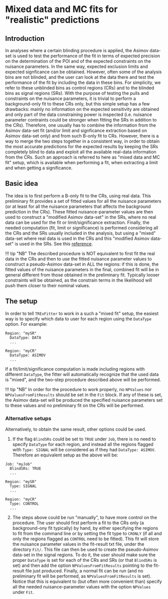 # Mixed data and MC fits for "realistic" predictions

## Introduction

In analyses where a certain blinding procedure is applied, 
the Asimov data-set is used to test the performance of the fit in terms of expected precision on the determination of the POI 
and of the expected constraints on the nuisance parameters. 
In the same way, expected exclusion limits and expected signficance can be obtained.
However, often some of the analysis bins are not blinded, and the user can look at the data there and test the performance of the fit by including the data in these bins.
For simplicity, we refer to these unblinded bins as control regions (CRs) and to the blinded bins as signal regions (SRs).
With the purpose of testing the pulls and constraints on the nuisance parameters, it is trivial to perform a background-only fit to these CRs only, but this simple setup has a few drawbacks: 
mainly no information on the expected sensitivity are obtained and only part of the data constraining power is inspected (i.e. nuisance parameter contraints could be stronger when fitting the SRs in addition to the CRs).
Therefore, one usually has to combine the information from the Asimov data-set fit (and/or limit and signficance extraction based on Asimov data-set only) 
and from such B-only fit to CRs.
However, there is a way to merge the two steps together in a consistent way, in order to obtain the most accurate predictions for the expected results by keeping the SRs completely blind to data and exploit all the available real-data information from the CRs.
Such an approach is referred to here as "mixed data and MC fit" setup, which is available when performing a fit, when extracting a limit and when getting a significance.

## Basic idea

The idea is to first perform a B-only fit to the CRs, using real data. 
This preliminary fit provides a set of fitted values for all the nuisance parameters 
(or at least for all the nuisance parameters that affects the background prediction in the CRs). 
These fitted nuisance-parameter values are then used to construct a "modified Asimov data-set" in the SRs, where no real data can be used for the fit or limit/significance extraction. 
Finally, the needed computation (fit, limit or significance) is performed considering all the CRs and the SRs usually included in the analysis, 
but using a "mixed" data-set where real data is used in the CRs and this "modified Asimov data-set" is used in the SRs. 
See this [reference](http://atlas-stats-doc-dev.web.cern.ch/atlas-stats-doc-dev/recommendations/rec_diagnostics_checks/#postfit-expected-results).

!!! tip "NB"
    The described procedure is NOT equivalent to first fit the real data in the CRs and then to use the fitted nuisance parameter values to construct a pseudo-Asimov data-set in ALL the regions: if this is done, the fitted values of the nuisance parameters in the final, combined fit will be in general different from those obtained in the preliminary fit.
    Typically looser constraints will be obtained, as the constrain terms in the likelihood will push them closer to their nominal values.

## The setup

In order to tell `TRExFitter` to work in a such a "mixed fit" setup, 
the easiest way is to specify which data to user for each region using the `DataType` option.
For example:

```
Region: "mySR"
  DataType: DATA
  ...
  
Region: "myCR"
  DataType: ASIMOV
  ...
```

If a fit/limit/significance computation is made including regions with different `DataType`, 
the fitter will automatically recognize that the used data is "mixed", 
and the two-step procedure described above will be performed.

!!! tip "NB"
    In order for the procedure to work properly, no `NPValues` nor `NPValuesFromFitResults` should be set in the `Fit` block. 
    If any of these is set, the Asimov data-set will be produced the specified nuisance parameters set to these values and no preliminary 
    fit on the CRs will be performed.

### Alternative setups

Alternatively, to obtain the same result, other options could be used.

1. If the flag `BlindSRs` could be set to `TRUE` under `Job`, there is no need to specify `DataType` for each region, and instead all the regions flagged with `Type: SIGNAL` will be considered as if they had `DataType: ASIMOV`.
Therefore an equivalent setup as the above will be:

```
Job: "myJob"
  BlindSRs: TRUE
  ...
  
Region: "mySR"
  Type: SIGNAL
  ...
  
Region: "myCR"
  Type: CONTROL
  ...
```

2. The steps above could be run "manually", to have more control on the procedure. 
The user should first perform a fit to the CRs only (a background-ony fit typically) by hand, by either specifying the regions to fit from the command line or by setting the fit type to `CRONLY` (if all and only the regions flagged as `CONTROL` need to be fitted).
This fit will store the nuisance parameter values in the fit-result txt file, under the directory `Fit/`. 
This file can then be used to create the pseudo-Asimov data-set in the signal regions. 
To do it, the user should make sure the proper `DataType` is set for each of the CRs and SRs (or that `BlindSRs` is set) 
and then add the option `NPValuesFromFitResults` pointing to the fit-result file just produced.
Finally, a normal fit can be run (and no preliminary fit will be performed, as `NPValuesFromFitResults` is set).
Notice that this is equivalent to (but often more convenient than) specify all the needed nuisance-parameter values with the option `NPValues` under `Fit`.
